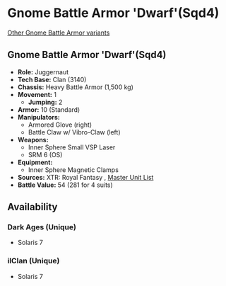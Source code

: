 # Gnome Battle Armor 'Dwarf'(Sqd4) 

[Other Gnome Battle Armor variants](../gnome_battle_armor.md) 

## Gnome Battle Armor 'Dwarf'(Sqd4) 

- **Role:** Juggernaut 
- **Tech Base:** Clan (3140) 
- **Chassis:** Heavy Battle Armor (1,500 kg) 
- **Movement:** 1 
  - **Jumping:** 2 
- **Armor:** 10 (Standard) 
- **Manipulators:** 
  - Armored Glove (right) 
  - Battle Claw w/ Vibro-Claw (left) 
- **Weapons:** 
  - Inner Sphere Small VSP Laser 
  - SRM 6 (OS) 
- **Equipment:** 
  - Inner Sphere Magnetic Clamps 
- **Sources:** XTR: Royal Fantasy , [Master Unit List](http://masterunitlist.info/Unit/Details/8385) 
- **Battle Value:** 54 (281 for 4 suits) 

## Availability 

### Dark Ages (Unique) 

- Solaris 7 

### ilClan (Unique) 

- Solaris 7 


